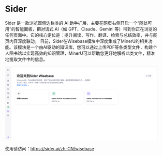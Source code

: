 # Sider

Sider 是一款浏览器侧边栏类的 AI 助手扩展，主要在网页右侧开启一个“随处可用”的智能面板，把对话式 AI（如 GPT、Claude、Gemini 等）带到你正在浏览的任何页面中。它的核心定位是：提升阅读、写作、翻译、检索与总结效率，并与网页内容深度联动。 目前，Sider在Wisebase模块中深度集成了MinerU的相关功能。该模块是一个由AI驱动的知识库，您可以通过上传PDF等各类型文件，构建个人图书馆以实现高效的知识管理，MinerU可以帮助您更好地解析此类文件，精准地提取文件中的信息。

![img](../../assets/images/Sider_1.png)

使用请访问：https://sider.ai/zh-CN/wisebase